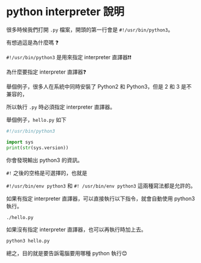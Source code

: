 # python interpreter 說明

很多時候我們打開 `.py` 檔案，開頭的第一行會是 `#!/usr/bin/python3`。

有想過這是為什麼嗎 :question:

`#!/usr/bin/python3` 是用來指定 interpreter 直譯器:exclamation::exclamation:

為什麼要指定 interpreter 直譯器:question:

舉個例子，很多人在系統中同時安裝了 Python2 和 Python3，但是 2 和 3 是不兼容的，

所以執行 `.py` 時必須指定 interpreter 直譯器。

舉個例子，`hello.py` 如下

```python
#!/usr/bin/python3

import sys
print(str(sys.version))
```

你會發現輸出 python3 的資訊。

`#!` 之後的空格是可選擇的，也就是

`#!/usr/bin/env python3` 和 `#! /usr/bin/env python3` 這兩種寫法都是允許的。

如果有指定 interpreter 直譯器，可以直接執行以下指令，就會自動使用 python3 執行。

```cmd
./hello.py
```

如果沒有指定  interpreter 直譯器，也可以再執行時加上去。

```cmd
python3 hello.py
```

總之，目的就是要告訴電腦要用哪種 python 執行:blush:
